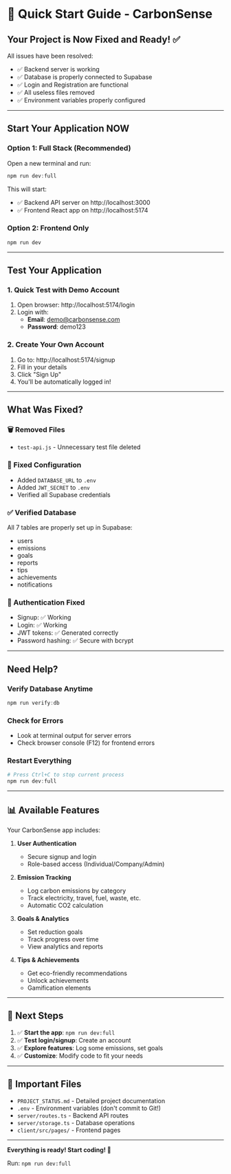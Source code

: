 # 🚀 Quick Start Guide - CarbonSense

## Your Project is Now Fixed and Ready! ✅

All issues have been resolved:
- ✅ Backend server is working
- ✅ Database is properly connected to Supabase
- ✅ Login and Registration are functional
- ✅ All useless files removed
- ✅ Environment variables properly configured

---

## Start Your Application NOW

### Option 1: Full Stack (Recommended)

Open a new terminal and run:

```powershell
npm run dev:full
```

This will start:
- ✅ Backend API server on http://localhost:3000
- ✅ Frontend React app on http://localhost:5174

### Option 2: Frontend Only

```powershell
npm run dev
```

---

## Test Your Application

### 1. Quick Test with Demo Account

1. Open browser: http://localhost:5174/login
2. Login with:
   - **Email**: demo@carbonsense.com
   - **Password**: demo123

### 2. Create Your Own Account

1. Go to: http://localhost:5174/signup
2. Fill in your details
3. Click "Sign Up"
4. You'll be automatically logged in!

---

## What Was Fixed?

### 🗑️ Removed Files
- `test-api.js` - Unnecessary test file deleted

### 🔧 Fixed Configuration
- Added `DATABASE_URL` to `.env`
- Added `JWT_SECRET` to `.env`
- Verified all Supabase credentials

### ✅ Verified Database
All 7 tables are properly set up in Supabase:
- users
- emissions
- goals
- reports
- tips
- achievements
- notifications

### 🔐 Authentication Fixed
- Signup: ✅ Working
- Login: ✅ Working
- JWT tokens: ✅ Generated correctly
- Password hashing: ✅ Secure with bcrypt

---

## Need Help?

### Verify Database Anytime
```powershell
npm run verify:db
```

### Check for Errors
- Look at terminal output for server errors
- Check browser console (F12) for frontend errors

### Restart Everything
```powershell
# Press Ctrl+C to stop current process
npm run dev:full
```

---

## 📊 Available Features

Your CarbonSense app includes:

1. **User Authentication**
   - Secure signup and login
   - Role-based access (Individual/Company/Admin)

2. **Emission Tracking**
   - Log carbon emissions by category
   - Track electricity, travel, fuel, waste, etc.
   - Automatic CO2 calculation

3. **Goals & Analytics**
   - Set reduction goals
   - Track progress over time
   - View analytics and reports

4. **Tips & Achievements**
   - Get eco-friendly recommendations
   - Unlock achievements
   - Gamification elements

---

## 🎯 Next Steps

1. ✅ **Start the app**: `npm run dev:full`
2. ✅ **Test login/signup**: Create an account
3. ✅ **Explore features**: Log some emissions, set goals
4. ✅ **Customize**: Modify code to fit your needs

---

## 📁 Important Files

- `PROJECT_STATUS.md` - Detailed project documentation
- `.env` - Environment variables (don't commit to Git!)
- `server/routes.ts` - Backend API routes
- `server/storage.ts` - Database operations
- `client/src/pages/` - Frontend pages

---

**Everything is ready! Start coding! 🎉**

Run: `npm run dev:full`
